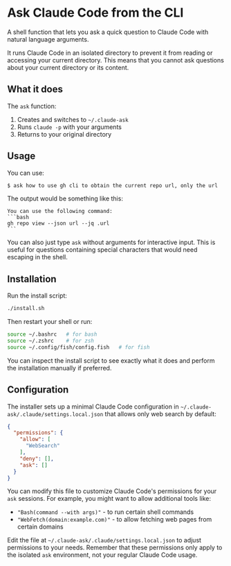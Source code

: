 # Ask Claude Code from the CLI

A shell function that lets you ask a quick question to Claude Code with natural language arguments.

It runs Claude Code in an isolated directory to prevent it from reading or accessing your current directory. This means that you cannot ask questions about your current directory or its content.

## What it does

The `ask` function:

1. Creates and switches to `~/.claude-ask`
2. Runs `claude -p` with your arguments
3. Returns to your original directory

## Usage

You can use:

```bash
$ ask how to use gh cli to obtain the current repo url, only the url
```

The output would be something like this:

````
You can use the following command:
```bash
gh repo view --json url --jq .url
```
````

You can also just type `ask` without arguments for interactive input. This is useful for questions containing special characters that would need escaping in the shell.

## Installation

Run the install script:

```bash
./install.sh
```

Then restart your shell or run:

```bash
source ~/.bashrc   # for bash
source ~/.zshrc    # for zsh
source ~/.config/fish/config.fish   # for fish
```

You can inspect the install script to see exactly what it does and perform the installation manually if preferred.

## Configuration

The installer sets up a minimal Claude Code configuration in `~/.claude-ask/.claude/settings.local.json` that allows only web search by default:

```json
{
  "permissions": {
    "allow": [
      "WebSearch"
    ],
    "deny": [],
    "ask": []
  }
}
```

You can modify this file to customize Claude Code's permissions for your `ask` sessions. For example, you might want to allow additional tools like:

- `"Bash(command --with args)"` - to run certain shell commands
- `"WebFetch(domain:example.com)"` - to allow fetching web pages from certain domains

Edit the file at `~/.claude-ask/.claude/settings.local.json` to adjust permissions to your needs. Remember that these permissions only apply to the isolated `ask` environment, not your regular Claude Code usage.
